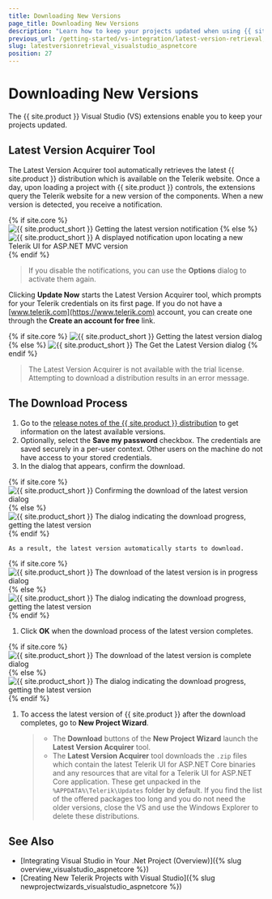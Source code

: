 ```yaml
---
title: Downloading New Versions
page_title: Downloading New Versions
description: "Learn how to keep your projects updated when using {{ site.product }}."
previous_url: /getting-started/vs-integration/latest-version-retrieval, /installation/vs-integration/latest-version-retrieval, /vs-integration-mvc/latest-version-retrieval
slug: latestversionretrieval_visualstudio_aspnetcore
position: 27
---
```


# Downloading New Versions

The {{ site.product }} Visual Studio (VS) extensions enable you to keep your projects updated.

## Latest Version Acquirer Tool

The Latest Version Acquirer tool automatically retrieves the latest {{ site.product }} distribution which is available on the Telerik website. Once a day, upon loading a project with {{ site.product }} controls, the extensions query the Telerik website for a new version of the components. When a new version is detected, you receive a notification.

{% if site.core %}
![{{ site.product_short }} Getting the latest version notification](../vs-integration/images/lva_notification.png)
{% else %}
![{{ site.product_short }} A displayed notification upon locating a new Telerik UI for ASP.NET MVC version](../vs-integration/images/images-mvc/notification.png)
{% endif %}

> If you disable the notifications, you can use the **Options** dialog to activate them again.

Clicking **Update Now** starts the Latest Version Acquirer tool, which prompts for your Telerik credentials on its first page. If you do not have a [www.telerik.com](https://www.telerik.com) account, you can create one through the **Create an account for free** link.

{% if site.core %}
![{{ site.product_short }} Getting the latest version dialog](../vs-integration/images/lva1.png)
{% else %}
![{{ site.product_short }} The Get the Latest Version dialog](../vs-integration/images/images-mvc/lva1.png)
{% endif %}

> The Latest Version Acquirer is not available with the trial license. Attempting to download a distribution results in an error message.

## The Download Process

1. Go to the [release notes of the {{ site.product }} distribution](https://www.telerik.com/support/whats-new/aspnet-core-ui/release-history) to get information on the latest available versions.
1. Optionally, select the **Save my password** checkbox. The credentials are saved securely in a per-user context. Other users on the machine do not have access to your stored credentials.
1. In the dialog that appears, confirm the download.

{% if site.core %}
    ![{{ site.product_short }} Confirming the download of the latest version dialog](../vs-integration/images/lva2.png)
{% else %}
    ![{{ site.product_short }} The dialog indicating the download progress, getting the latest version](../vs-integration/images/images-mvc/lva2.png)
{% endif %}

    As a result, the latest version automatically starts to download.

{% if site.core %}
    ![{{ site.product_short }} The download of the latest version is in progress dialog](../vs-integration/images/lva3.png)
{% else %}
    ![{{ site.product_short }} The dialog indicating the download progress, getting the latest version](../vs-integration/images/images-mvc/lva3.png)
{% endif %}

1. Click **OK** when the download process of the latest version completes.

{% if site.core %}
    ![{{ site.product_short }} The download of the latest version is complete dialog](../vs-integration/images/lva4.png)
{% else %}
    ![{{ site.product_short }} The dialog indicating the download progress, getting the latest version](../vs-integration/images/images-mvc/lva4.png)
{% endif %}


1. To access the latest version of {{ site.product }} after the download completes, go to **New Project Wizard**.

    > * The **Download** buttons of the **New Project Wizard** launch the **Latest Version Acquirer** tool.
    > * The **Latest Version Acquirer** tool downloads the `.zip` files which contain the latest Telerik UI for ASP.NET Core binaries and any resources that are vital for a Telerik UI for ASP.NET Core application. These get unpacked in the `%APPDATA%\Telerik\Updates` folder by default. If you find the list of the offered packages too long and you do not need the older versions, close the VS and use the Windows Explorer to delete these distributions.

## See Also

* [Integrating Visual Studio in Your .Net Project (Overview)]({% slug overview_visualstudio_aspnetcore %})
* [Creating New Telerik Projects with Visual Studio]({% slug newprojectwizards_visualstudio_aspnetcore %})
